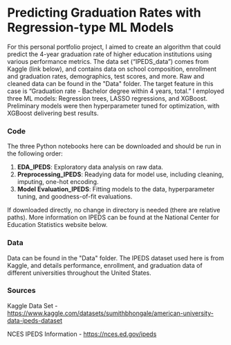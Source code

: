 # Predicting Graduation Rates with Regression-type ML Models

For this personal portfolio project, I aimed to create an algorithm that could predict the 4-year graduation rate of higher education institutions using various performance metrics. The data set (“IPEDS_data”) comes from Kaggle (link below), and contains data on school composition, enrollment and graduation rates, demographics, test scores, and more. Raw and cleaned data can be found in the "Data" folder. The target feature in this case is “Graduation rate - Bachelor degree within 4 years, total.” I employed three ML models: Regression trees, LASSO regressions, and XGBoost. Preliminary models were then hyperparameter tuned for optimization, with XGBoost delivering best results. 

### Code
The three Python notebooks here can be downloaded and should be run in the following order:

1)	**EDA_IPEDS**: Exploratory data analysis on raw data.
2)	**Preprocessing_IPEDS**: Readying data for model use, including cleaning, imputing, one-hot encoding.
3)	**Model Evaluation_IPEDS**: Fitting models to the data, hyperparameter tuning, and goodness-of-fit evaluations.

If downloaded directly, no change in directory is needed (there are relative paths). More information on IPEDS can be found at the National Center for Education Statistics website below. 

### Data
Data can be found in the "Data" folder. The IPEDS dataset used here is from Kaggle, and details performance, enrollment, and graduation data of different universities throughout the United States.

### Sources
Kaggle Data Set - https://www.kaggle.com/datasets/sumithbhongale/american-university-data-ipeds-dataset 

NCES IPEDS Information - https://nces.ed.gov/ipeds 
